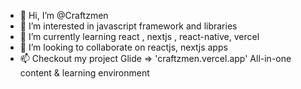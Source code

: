 - 👋 Hi, I’m @Craftzmen
- 👀 I’m interested in javascript framework and libraries
- 🌱 I’m currently learning react , nextjs , react-native, vercel
- 💞️ I’m looking to collaborate on reactjs, nextjs apps
- 📫 Checkout my project Glide  => 'craftzmen.vercel.app' All-in-one content & learning environment

<!---
Craftzmen/Craftzmen is a ✨ special ✨ repository because its `README.md` (this file) appears on your GitHub profile.
You can click the Preview link to take a look at your changes.
--->
